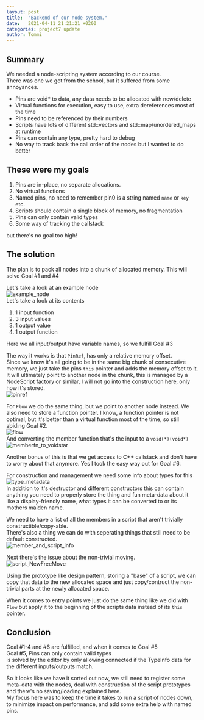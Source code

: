 ```yaml
---
layout: post
title:  "Backend of our node system."
date:   2021-04-11 21:21:21 +0200
categories: project7 update
author: Tommi
---
```


Summary  
-----------
We needed a node-scripting system according to our course.  
There was one we got from the school, but it suffered from some annoyances.  
* Pins are void* to data, any data needs to be allocated with new/delete
* Virtual functions for execution, easy to use, extra dereferences most of the time
* Pins need to be referenced by their numbers
* Scripts have lots of different std::vectors and std::map/unordered_maps at runtime
* Pins can contain any type, pretty hard to debug
* No way to track back the call order of the nodes
but I wanted to do better  

These were my goals  
-----------
1. Pins are in-place, no separate allocations.  
2. No virtual functions  
3. Named pins, no need to remember pin0 is a string named `name` or `key` etc.  
4. Scripts should contain a single block of memory, no fragmentation  
5. Pins can only contain valid types  
6. Some way of tracking the callstack  

but there's no goal too high!  

The solution
-----------

The plan is to pack all nodes into a chunk of allocated memory. This will solve Goal #1 and #4

Let's take a look at an example node  
![example_node](/images/nodesystem/example_node.png)  
Let's take a look at its contents  
1. 1 input function  
2. 3 input values  
3. 1 output value
4. 1 output function  

Here we all input/output have variable names, so we fulfill Goal #3

The way it works is that `PinRef`, has only a relative memory offset.  
Since we know it's all going to be in the same big chunk of consecutive memory, we just take the pins `this` pointer and adds the memory offset to it.  
It will ultimately point to another node in the chunk, this is managed by a NodeScript factory or similar, I will not go into the construction here, only how it's stored.  
![pinref](/images/nodesystem/pinref.png)  

For `Flow` we do the same thing, but we point to another node instead. We also need to store a function pointer. I know, a function pointer is not optimal, but it's better than a virtual function most of the time, so still abiding Goal #2.  
![flow](/images/nodesystem/flow.png)  
And converting the member function that's the input to a `void(*)(void*)`
![memberfn_to_voidstar](/images/nodesystem/memberfn_to_voidstar.png)  

Another bonus of this is that we get access to C++ callstack and don't have to worry about that anymore. Yes I took the easy way out for Goal #6.  

For construction and management we need some info about types for this  
![type_metadata](/images/nodesystem/type_metadata.png)  
In addition to it's destructor and different constructors this can contain anything you need to properly store the thing and fun meta-data about it like a display-friendly name, what types it can be converted to or its mothers maiden name.  

We need to have a list of all the members in a script that aren't trivially constructible/copy-able.  
There's also a thing we can do with seperating things that still need to be default constructed.  
![member_and_script_info](/images/nodesystem/member_and_script_info.png)  

Next there's the issue about the non-trivial moving.  
![script_NewFreeMove](/images/nodesystem/script_NewFreeMove.png)  

Using the prototype like design pattern, storing a "base" of a script, we can copy that data to the new allocated space and just copy/contruct the non-trivial parts at the newly allocated space.  

When it comes to entry points we just do the same thing like we did with `Flow` but apply it to the beginning of the scripts data instead of its `this` pointer.  

Conclusion  
-----------
Goal #1-4 and #6 are fulfilled, and when it comes to Goal #5  
Goal #5, Pins can only contain valid types  
is solved by the editor by only allowing connected if the TypeInfo data for the different inputs/outputs match.  

So it looks like we have it sorted out now, we still need to register some meta-data with the nodes, deal with construction of the script prototypes and there's no saving/loading explained here.  
My focus here was to keep the time it takes to run a script of nodes down, to minimize impact on performance, and add some extra help with named pins.   